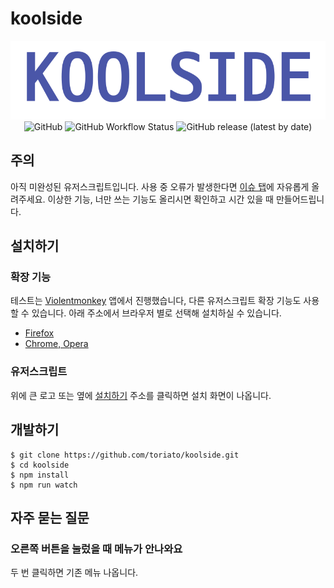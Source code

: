 # koolside

<p align="center">
  <a href="https://derpy.kr/koolside/koolside.user.js"><img src="docs/logo.png" alt="KOOLSIDE"></a>
  <img alt="GitHub" src="https://img.shields.io/github/license/toriato/koolside?label=%EB%9D%BC%EC%9D%B4%EC%84%A0%EC%8A%A4&style=flat-square">
  <img alt="GitHub Workflow Status" src="https://img.shields.io/github/workflow/status/toriato/koolside/Release?label=%EB%B9%8C%EB%93%9C&style=flat-square">
  <img alt="GitHub release (latest by date)" src="https://img.shields.io/github/v/release/toriato/koolside?label=%EB%A6%B4%EB%A6%AC%EC%A6%88&style=flat-square">
<p>

## 주의
아직 미완성된 유저스크립트입니다. 사용 중 오류가 발생한다면 [이슈 탭](https://github.com/toriato/koolside/issues)에 자유롭게 올려주세요. 이상한 기능, 너만 쓰는 기능도 올리시면 확인하고 시간 있을 때 만들어드립니다.

## 설치하기

### 확장 기능
테스트는 [Violentmonkey](https://violentmonkey.github.io/) 앱에서 진행했습니다, 다른 유저스크립트 확장 기능도 사용할 수 있습니다. 아래 주소에서 브라우저 별로 선택해 설치하실 수 있습니다.

- [Firefox](https://addons.mozilla.org/ko/firefox/addon/violentmonkey)
- [Chrome, Opera](https://chrome.google.com/webstore/detail/violentmonkey/jinjaccalgkegednnccohejagnlnfdag)

### 유저스크립트
위에 큰 로고 또는 옆에 [설치하기](https://derpy.kr/koolside/koolside.user.js) 주소를 클릭하면 설치 화면이 나옵니다.

## 개발하기
```
$ git clone https://github.com/toriato/koolside.git
$ cd koolside
$ npm install
$ npm run watch
```

## 자주 묻는 질문

### 오른쪽 버튼을 눌렀을 때 메뉴가 안나와요
두 번 클릭하면 기존 메뉴 나옵니다.